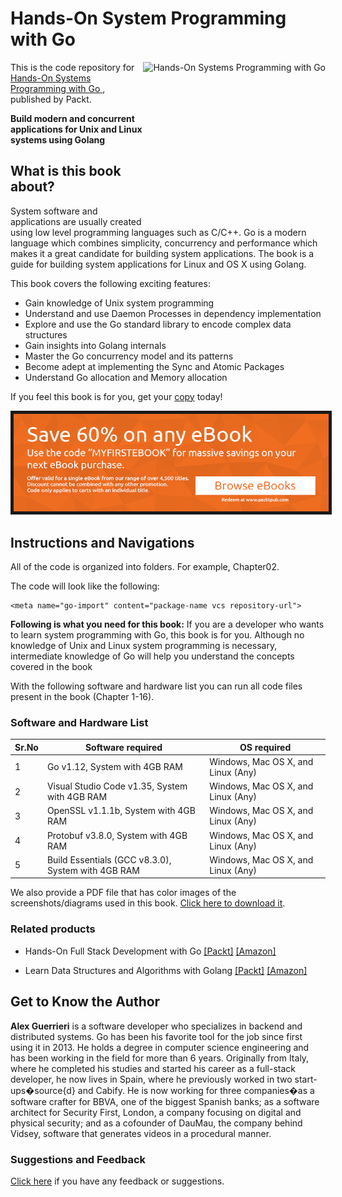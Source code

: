 # Hands-On System Programming with Go 

<a href="https://www.packtpub.com/application-development/hands-systems-programming-go?utm_source=github&utm_medium=repository&utm_campaign=9781789804072"><img src="https://packt-type-cloud.s3.amazonaws.com/uploads/sites/3122/2019/07/cover.png" alt="Hands-On Systems Programming with Go " height="256px" align="right"></a>

This is the code repository for [Hands-On Systems Programming with Go ](https://www.packtpub.com/application-development/hands-systems-programming-go?utm_source=github&utm_medium=repository&utm_campaign=9781789804072), published by Packt.

**Build modern and concurrent applications for Unix and Linux systems using Golang**

## What is this book about?
System software and applications are usually created using low level programming languages such as C/C++. Go is a modern language which combines simplicity, concurrency and performance which makes it a great candidate for building system applications. The book is a guide for building system applications for Linux and OS X using Golang.

This book covers the following exciting features:
* Gain knowledge of Unix system programming 
* Understand and use Daemon Processes in dependency implementation 
* Explore and use the Go standard library to encode complex data structures 
* Gain insights into Golang internals 
* Master the Go concurrency model and its patterns 
* Become adept at implementing the Sync and Atomic Packages 
* Understand Go allocation and Memory allocation 

If you feel this book is for you, get your [copy](https://www.amazon.com/dp/1789804078) today!

<a href="https://www.packtpub.com/?utm_source=github&utm_medium=banner&utm_campaign=GitHubBanner"><img src="https://raw.githubusercontent.com/PacktPublishing/GitHub/master/GitHub.png" 
alt="https://www.packtpub.com/" border="5" /></a>

## Instructions and Navigations
All of the code is organized into folders. For example, Chapter02.

The code will look like the following:
```
<meta name="go-import" content="package-name vcs repository-url">
```

**Following is what you need for this book:**
If you are a developer who wants to learn system programming with Go, this book is for you. Although no knowledge of Unix and Linux system programming is necessary, intermediate knowledge of Go will help you understand the concepts covered in the book

With the following software and hardware list you can run all code files present in the book (Chapter 1-16).
### Software and Hardware List
| Sr.No | Software required | OS required |
| -------- | ------------------------------------ | ----------------------------------- |
| 1 | Go v1.12, System with 4GB RAM | Windows, Mac OS X, and Linux (Any) |
| 2 | Visual Studio Code v1.35, System with 4GB RAM | Windows, Mac OS X, and Linux (Any) |
| 3 | OpenSSL v1.1.1b, System with 4GB RAM | Windows, Mac OS X, and Linux (Any) |
| 4 | Protobuf v3.8.0, System with 4GB RAM | Windows, Mac OS X, and Linux (Any) |
| 5 | Build Essentials (GCC v8.3.0), System with 4GB RAM | Windows, Mac OS X, and Linux (Any) |

We also provide a PDF file that has color images of the screenshots/diagrams used in this book. [Click here to download it](https://static.packt-cdn.com/downloads/9781789804072_ColorImages.pdf?).

### Related products
* Hands-On Full Stack Development with Go  [[Packt]](https://www.packtpub.com/web-development/hands-full-stack-development-go?utm_source=github&utm_medium=repository&utm_campaign=9781789130751) [[Amazon]](https://www.amazon.com/dp/1789130751)

* Learn Data Structures and Algorithms with Golang  [[Packt]](https://www.packtpub.com/application-development/learn-data-structures-and-algorithms-golang?utm_source=github&utm_medium=repository&utm_campaign=9781789618501) [[Amazon]](https://www.amazon.com/dp/1789618509)


## Get to Know the Author
**Alex Guerrieri**
is a software developer who specializes in backend and distributed systems. Go has been his favorite tool for the job since first using it in 2013. He holds a degree in computer science engineering and has been working in the field for more than 6 years. Originally from Italy, where he completed his studies and started his career as a full-stack developer, he now lives in Spain, where he previously worked in two start-ups�source{d} and Cabify. He is now working for three companies�as a software crafter for BBVA, one of the biggest Spanish banks; as a software architect for Security First, London, a company focusing on digital and physical security; and as a cofounder of DauMau, the company behind Vidsey, software that generates videos in a procedural manner.

### Suggestions and Feedback
[Click here](https://docs.google.com/forms/d/e/1FAIpQLSdy7dATC6QmEL81FIUuymZ0Wy9vH1jHkvpY57OiMeKGqib_Ow/viewform) if you have any feedback or suggestions.


